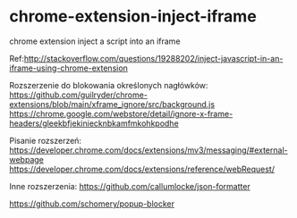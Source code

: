 chrome-extension-inject-iframe
==============================

chrome extension inject a script into an iframe

Ref:http://stackoverflow.com/questions/19288202/inject-javascript-in-an-iframe-using-chrome-extension




Rozszerzenie do blokowania określonych nagłówków:
https://github.com/guilryder/chrome-extensions/blob/main/xframe_ignore/src/background.js
https://chrome.google.com/webstore/detail/ignore-x-frame-headers/gleekbfjekiniecknbkamfmkohkpodhe



Pisanie rozszerzeń:
https://developer.chrome.com/docs/extensions/mv3/messaging/#external-webpage
https://developer.chrome.com/docs/extensions/reference/webRequest/



Inne rozszerzenia:
https://github.com/callumlocke/json-formatter

https://github.com/schomery/popup-blocker

